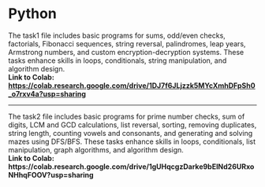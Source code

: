 # Python
The task1 file includes basic programs for sums, odd/even checks, factorials, Fibonacci sequences, string reversal, palindromes, leap years, Armstrong numbers, and custom encryption-decryption systems. These tasks enhance skills in loops, conditionals, string manipulation, and algorithm design.<br> 
<b>Link to Colab: https://colab.research.google.com/drive/1DJ7f6JLjzzk5MYcXmhDFpSh0_o7rxv4a?usp=sharing</b>
<hr>
The task2 file includes basic programs for prime number checks, sum of digits, LCM and GCD calculations, list reversal, sorting, removing duplicates, string length, counting vowels and consonants, and generating and solving mazes using DFS/BFS. These tasks enhance skills in loops, conditionals, list manipulation, graph algorithms, and algorithm design.<br> 
<b>Link to Colab: https://colab.research.google.com/drive/1gUHqcgzDarke9bEINd26URxoNHhqFOOV?usp=sharing</b>
